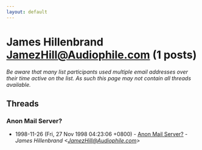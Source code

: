 ```yaml
---
layout: default
---
```


# James Hillenbrand <JamezHill@Audiophile.com> (1 posts)

_Be aware that many list participants used multiple email addresses over their time active on the list. As such this page may not contain all threads available._

## Threads

### Anon Mail Server?
+ 1998-11-26 (Fri, 27 Nov 1998 04:23:06 +0800) - [Anon Mail Server?](/archive/1998/11/208919070b191ef10a1a77c8ff25312c6bbf2e27267874a1ed878ac5b52fbf79) - _James Hillenbrand \<JamezHill@Audiophile.com\>_

